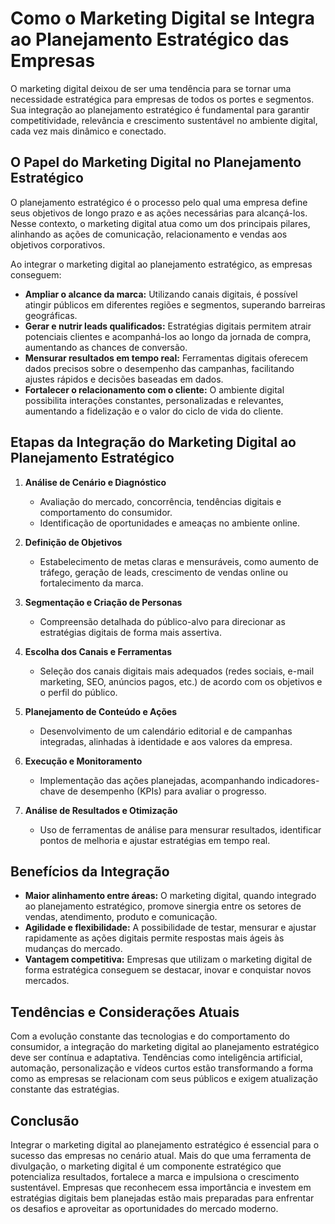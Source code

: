
# Como o Marketing Digital se Integra ao Planejamento Estratégico das Empresas

O marketing digital deixou de ser uma tendência para se tornar uma necessidade estratégica para empresas de todos os portes e segmentos. Sua integração ao planejamento estratégico é fundamental para garantir competitividade, relevância e crescimento sustentável no ambiente digital, cada vez mais dinâmico e conectado.

## O Papel do Marketing Digital no Planejamento Estratégico

O planejamento estratégico é o processo pelo qual uma empresa define seus objetivos de longo prazo e as ações necessárias para alcançá-los. Nesse contexto, o marketing digital atua como um dos principais pilares, alinhando as ações de comunicação, relacionamento e vendas aos objetivos corporativos.

Ao integrar o marketing digital ao planejamento estratégico, as empresas conseguem:

- **Ampliar o alcance da marca:** Utilizando canais digitais, é possível atingir públicos em diferentes regiões e segmentos, superando barreiras geográficas.
- **Gerar e nutrir leads qualificados:** Estratégias digitais permitem atrair potenciais clientes e acompanhá-los ao longo da jornada de compra, aumentando as chances de conversão.
- **Mensurar resultados em tempo real:** Ferramentas digitais oferecem dados precisos sobre o desempenho das campanhas, facilitando ajustes rápidos e decisões baseadas em dados.
- **Fortalecer o relacionamento com o cliente:** O ambiente digital possibilita interações constantes, personalizadas e relevantes, aumentando a fidelização e o valor do ciclo de vida do cliente.

## Etapas da Integração do Marketing Digital ao Planejamento Estratégico

1. **Análise de Cenário e Diagnóstico**
   - Avaliação do mercado, concorrência, tendências digitais e comportamento do consumidor.
   - Identificação de oportunidades e ameaças no ambiente online.

2. **Definição de Objetivos**
   - Estabelecimento de metas claras e mensuráveis, como aumento de tráfego, geração de leads, crescimento de vendas online ou fortalecimento da marca.

3. **Segmentação e Criação de Personas**
   - Compreensão detalhada do público-alvo para direcionar as estratégias digitais de forma mais assertiva.

4. **Escolha dos Canais e Ferramentas**
   - Seleção dos canais digitais mais adequados (redes sociais, e-mail marketing, SEO, anúncios pagos, etc.) de acordo com os objetivos e o perfil do público.

5. **Planejamento de Conteúdo e Ações**
   - Desenvolvimento de um calendário editorial e de campanhas integradas, alinhadas à identidade e aos valores da empresa.

6. **Execução e Monitoramento**
   - Implementação das ações planejadas, acompanhando indicadores-chave de desempenho (KPIs) para avaliar o progresso.

7. **Análise de Resultados e Otimização**
   - Uso de ferramentas de análise para mensurar resultados, identificar pontos de melhoria e ajustar estratégias em tempo real.

## Benefícios da Integração

- **Maior alinhamento entre áreas:** O marketing digital, quando integrado ao planejamento estratégico, promove sinergia entre os setores de vendas, atendimento, produto e comunicação.
- **Agilidade e flexibilidade:** A possibilidade de testar, mensurar e ajustar rapidamente as ações digitais permite respostas mais ágeis às mudanças do mercado.
- **Vantagem competitiva:** Empresas que utilizam o marketing digital de forma estratégica conseguem se destacar, inovar e conquistar novos mercados.

## Tendências e Considerações Atuais

Com a evolução constante das tecnologias e do comportamento do consumidor, a integração do marketing digital ao planejamento estratégico deve ser contínua e adaptativa. Tendências como inteligência artificial, automação, personalização e vídeos curtos estão transformando a forma como as empresas se relacionam com seus públicos e exigem atualização constante das estratégias.

## Conclusão

Integrar o marketing digital ao planejamento estratégico é essencial para o sucesso das empresas no cenário atual. Mais do que uma ferramenta de divulgação, o marketing digital é um componente estratégico que potencializa resultados, fortalece a marca e impulsiona o crescimento sustentável. Empresas que reconhecem essa importância e investem em estratégias digitais bem planejadas estão mais preparadas para enfrentar os desafios e aproveitar as oportunidades do mercado moderno.
```

